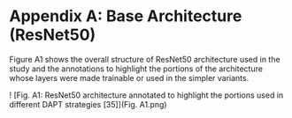 # Appendix A: Base Architecture (ResNet50)
Figure A1 shows the overall structure of ResNet50 architecture used in the study and the annotations to highlight the portions of the architecture whose layers were made trainable or used in the simpler variants. 

! [Fig. A1: ResNet50 architecture annotated to highlight the portions used in different DAPT strategies [35]](Fig. A1.png)
